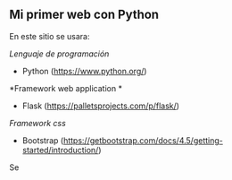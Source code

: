 ## Mi primer web con Python

En este sitio se usara:

*Lenguaje de programación*
- Python (https://www.python.org/)

*Framework web application *
- Flask (https://palletsprojects.com/p/flask/)

*Framework css*
- Bootstrap (https://getbootstrap.com/docs/4.5/getting-started/introduction/)

Se 